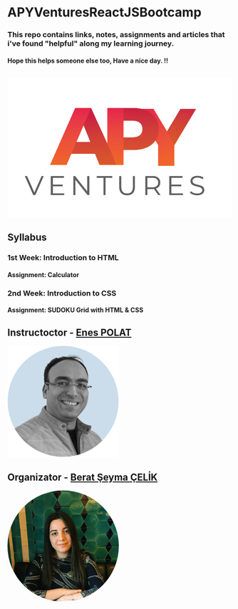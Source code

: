 # APYVenturesReactJSBootcamp


### This repo contains links, notes, assignments and articles that i've found "helpful" along my learning journey.
#### Hope this helps someone else too, Have a nice day. !!

##
![alt text](https://github.com/JosephWesleyanW/APYVenturesReactJSBootcamp/blob/main/img/apy_ventures.png)
##

## Syllabus
### 1st Week: Introduction to HTML
#### Assignment: Calculator
### 2nd Week: Introduction to CSS
#### Assignment: SUDOKU Grid with HTML & CSS



## Instructoctor - <a href="https://www.linkedin.com/in/enes-polat-09671743/">Enes POLAT</a>

<img src="https://github.com/JosephWesleyanW/APYVenturesReactJSBootcamp/blob/main/img/1640611682019.jpg" width="250" height="250">


## Organizator - <a href="https://www.linkedin.com/in/beratseymacelik/">Berat Şeyma ÇELİK</a>
<img src="https://github.com/JosephWesleyanW/APYVenturesReactJSBootcamp/blob/main/img/1648202432703.jpg" width="250" height="250" style="border-radius: 50%;">

